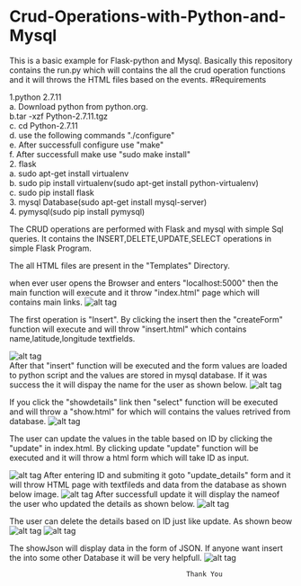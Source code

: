 # Crud-Operations-with-Python-and-Mysql
This is a basic example for Flask-python and Mysql. Basically this repository contains the run.py which will contains the all the crud operation functions and it will throws the HTML files based on the events. 
#Requirements

 1.python 2.7.11 <br />
   a. Download python from python.org.<br>
   b.tar -xzf Python-2.7.11.tgz <br>
   c. cd Python-2.7.11<br>
   d. use the following commands "./configure"<br>
   e. After successfull configure use "make"<br>
   f. After successfull make use "sudo make install"<br>
 2. flask<br>
   a. sudo apt-get install virtualenv<br>
   b. sudo pip install virtualenv(sudo apt-get install python-virtualenv)<br>
   c. sudo pip install flask<br>
 3. mysql Database(sudo apt-get install mysql-server)<br>
 4. pymysql(sudo pip install pymysql)<br>

The CRUD operations are performed with Flask and mysql with simple Sql queries. It contains the INSERT,DELETE,UPDATE,SELECT
operations in simple Flask Program.

The all HTML files are present in the "Templates" Directory.

when ever user opens the Browser and enters "localhost:5000" then the main function will execute and it throw "index.html" page which will contains main links. 
![alt tag](https://github.com/satyapendem/crud-operations-with-Python-and-Mysql/blob/master/ScreenShots/x.png)

The first operation is "Insert". By clicking the insert then the "createForm" function will execute and will throw "insert.html" which contains name,latitude,longitude textfields.

![alt tag](https://github.com/satyapendem/crud-operations-with-Python-and-Mysql/blob/master/ScreenShots/insert.png)<br>
After that "insert" function will be executed and the form values are loaded to python script and the values are stored in mysql
database. If it was success the it will dispay the name for the user as shown below.
![alt tag](https://github.com/satyapendem/crud-operations-with-Python-and-Mysql/blob/master/ScreenShots/insert1.png)

If you click the "showdetails" link then "select" function will be executed and will throw a "show.html" for which will contains the values retrived from database.
![alt tag](https://github.com/satyapendem/crud-operations-with-Python-and-Mysql/blob/master/ScreenShots/show.png)

The user can update the values in the table based on ID by clicking the "update" in index.html. By clicking update "update"
function will be executed and it will throw a html form which will take ID as input.

![alt tag](https://github.com/satyapendem/crud-operations-with-Python-and-Mysql/blob/master/ScreenShots/update.png)
After entering ID and submiting it goto "update_details" form and it will throw HTML page with textfileds and data from the 
database as shown below image.
![alt tag](https://github.com/satyapendem/crud-operations-with-Python-and-Mysql/blob/master/ScreenShots/update1.png)
After successfull update it will display the nameof the user who updated the details as shown below.
![alt tag](https://github.com/satyapendem/crud-operations-with-Python-and-Mysql/blob/master/ScreenShots/update2.png)

The user can delete the details based on ID just like update. As shown beow
![alt tag](https://github.com/satyapendem/crud-operations-with-Python-and-Mysql/blob/master/ScreenShots/delete.png)
![alt tag](https://github.com/satyapendem/crud-operations-with-Python-and-Mysql/blob/master/ScreenShots/delete1.png)

The showJson will display data in the form of JSON. If anyone want insert the into some other Database it will be very helpfull.
![alt tag](https://github.com/satyapendem/crud-operations-with-Python-and-Mysql/blob/master/ScreenShots/json.png)

                                                Thank You








